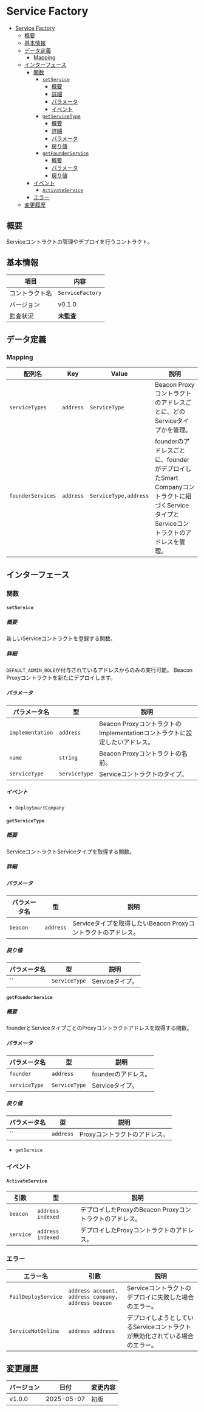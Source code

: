 # Service Factory

- [Service Factory](#service-factory)
  - [概要](#概要)
  - [基本情報](#基本情報)
  - [データ定義](#データ定義)
    - [Mapping](#mapping)
  - [インターフェース](#インターフェース)
    - [関数](#関数)
      - [`setService`](#setservice)
        - [概要](#概要-1)
        - [詳細](#詳細)
        - [パラメータ](#パラメータ)
        - [イベント](#イベント)
      - [`getServiceType`](#getservicetype)
        - [概要](#概要-2)
        - [詳細](#詳細-1)
        - [パラメータ](#パラメータ-1)
        - [戻り値](#戻り値)
      - [`getFounderService`](#getfounderservice)
        - [概要](#概要-3)
        - [パラメータ](#パラメータ-2)
        - [戻り値](#戻り値-1)
    - [イベント](#イベント-1)
      - [`ActivateService`](#activateservice)
    - [エラー](#エラー)
  - [変更履歴](#変更履歴)

## 概要

Serviceコントラクトの管理やデプロイを行うコントラクト。

## 基本情報

| 項目 | 内容 |
| --- | --- |
| コントラクト名 | `ServiceFactory` |
| バージョン | v0.1.0 |
| 監査状況 | **未監査** |

## データ定義

### Mapping

| 配列名 | Key | Value | 説明 |
| --- | --- | --- | --- |
| `serviceTypes` | `address` | `ServiceType` | Beacon Proxyコントラクトのアドレスごとに、どのServiceタイプかを管理。 |
| `founderServices` | `address` | `ServiceType,address` | founderのアドレスごとに、founderがデプロイしたSmart Companyコントラクトに紐づくServiceタイプとServiceコントラクトのアドレスを管理。 |

## インターフェース

### 関数

#### `setService`

##### 概要

新しいServiceコントラクトを登録する関数。

##### 詳細

`DEFAULT_ADMIN_ROLE`が付与されているアドレスからのみの実行可能。
Beacon Proxyコントラクトを新たにデプロイします。

##### パラメータ

| パラメータ名 | 型 | 説明 |
| --- | --- | --- |
| `implementation` | `address` | Beacon ProxyコントラクトのImplementationコントラクトに設定したいアドレス。 |
| `name` | `string` | Beacon Proxyコントラクトの名前。 |
| `serviceType` | `ServiceType` | Serviceコントラクトのタイプ。 |

##### イベント

- `DeploySmartCompany`

#### `getServiceType`

##### 概要

ServiceコントラクトServiceタイプを取得する関数。

##### 詳細

##### パラメータ

| パラメータ名 | 型 | 説明 |
| --- | --- | --- |
| `beacon` | `address` | Serviceタイプを取得したいBeacon Proxyコントラクトのアドレス。 |

##### 戻り値

| パラメータ名 | 型 | 説明 |
| --- | --- | --- |
| `` | `ServiceType` | Serviceタイプ。 |

#### `getFounderService`

##### 概要

founderとServiceタイプごとのProxyコントラクトアドレスを取得する関数。

##### パラメータ

| パラメータ名 | 型 | 説明 |
| --- | --- | --- |
| `founder` | `address` | founderのアドレス。 |
| `serviceType` | `ServiceType` | Serviceタイプ。 |

##### 戻り値

| パラメータ名 | 型 | 説明 |
| --- | --- | --- |
| `` | `address` | Proxyコントラクトのアドレス。 |

- `getService`

### イベント

#### `ActivateService`

| 引数 | 型 | 説明 |
| --- | --- | --- |
| `beacon` | `address indexed` | デプロイしたProxyのBeacon Proxyコントラクトのアドレス。 |
| `service` | `address indexed` | デプロイしたProxyコントラクトのアドレス。 |

### エラー

| エラー名 | 引数 | 説明 |
| --- | --- | --- |
| `FailDeployService` | `address account, address company, address beacon` | Serviceコントラクトのデプロイに失敗した場合のエラー。 |
| `ServiceNotOnline` | `address address` | デプロイしようとしているServiceコントラクトが無効化されている場合のエラー。 |

## 変更履歴

| バージョン | 日付 | 変更内容 |
| --- | --- | --- |
| v1.0.0 | 2025-05-07 | 初版 |
